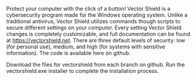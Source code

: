 Protect your computer with the click of a button! Vector Shield is a cybersecurity program made for the Windows operating system. Unlike a traditional antivirus, Vector Shield utilizes commands though scripts to secure different settings on your computer. Every setting Vector Shield changes is completely customizable, and full documentation can be found at https://vectorshield.net. There are three default levels of security: low (for personal use), medium, and high (for systems with sensitive information). The code is available here on github.

Download the files for vectorshield from each branch on github. Run the vectorshield.exe installer to complete the installation process.
